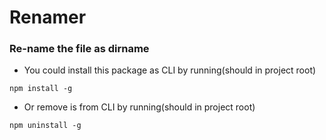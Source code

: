 # Renamer

### Re-name the file as dirname

- You could install this package as CLI by running(should in project root)

``npm install -g``

- Or remove is from CLI by running(should in project root)

``npm uninstall -g``
